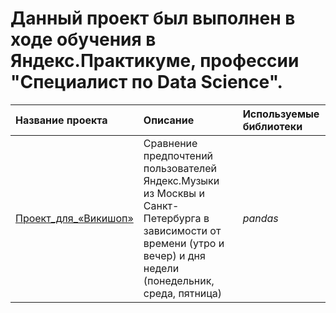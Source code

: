 # Данный проект был выполнен в ходе обучения в Яндекс.Практикуме, профессии "Специалист по Data Science".
| Название проекта | Описание | Используемые библиотеки | 
| :---------------------- | :---------------------- | :---------------------- |
| [Проект_для_«Викишоп»]((https://github.com/Kuandyk1988/Portfolio/tree/02e256ef8e6a3f7570f6fbf4e1b3414ee3a62861/%D0%9F%D1%80%D0%BE%D0%B5%D0%BA%D1%82_%D0%B4%D0%BB%D1%8F_%C2%AB%D0%92%D0%B8%D0%BA%D0%B8%D1%88%D0%BE%D0%BF%C2%BB)) | Сравнение предпочтений пользователей Яндекс.Музыки из Москвы и Санкт-Петербурга в зависимости от времени (утро и вечер) и дня недели (понедельник, среда, пятница)| *pandas* |

